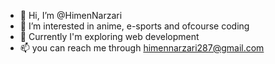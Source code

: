 - 👋 Hi, I’m @HimenNarzari
- 👀 I’m interested in anime, e-sports and ofcourse coding 
- 🌱 Currently I'm exploring web development 
- 📫 you can reach me through himennarzari287@gmail.com

<!---
HimenNarzari/HimenNarzari is a ✨ special ✨ repository because its `README.md` (this file) appears on your GitHub profile.
You can click the Preview link to take a look at your changes.
--->
